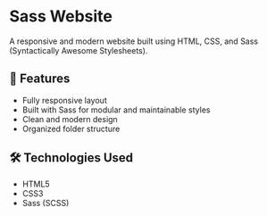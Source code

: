 # Sass Website

A responsive and modern website built using HTML, CSS, and Sass (Syntactically Awesome Stylesheets).

## 🚀 Features

- Fully responsive layout
- Built with Sass for modular and maintainable styles
- Clean and modern design
- Organized folder structure 

## 🛠️ Technologies Used

- HTML5
- CSS3
- Sass (SCSS)
